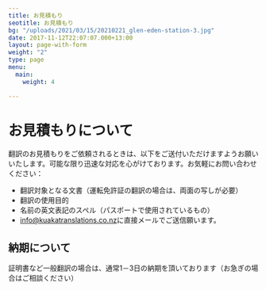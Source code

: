```yaml
---
title: お見積もり
seotitle: お見積もり
bg: "/uploads/2021/03/15/20210221_glen-eden-station-3.jpg"
date: 2017-11-12T22:07:07.000+13:00
layout: page-with-form
weight: "2"
type: page
menu:
  main:
    weight: 4

---
```

# お見積もりについて

翻訳のお見積もりをご依頼されるときは、以下をご送付いただけますようお願いいたします。可能な限り迅速な対応を心がけております。お気軽にお問い合わせください：

* 翻訳対象となる文書（運転免許証の翻訳の場合は、両面の写しが必要）
* 翻訳の使用目的
* 名前の英文表記のスペル（パスポートで使用されているもの）
* [info@kuakatranslations.co.nz](mailto:info@kuakatranslations.co.nz)に直接メールでご送信願います。

## 納期について

証明書など一般翻訳の場合は、通常1－3日の納期を頂いております（お急ぎの場合はご相談ください）